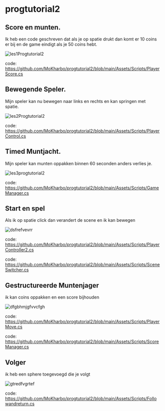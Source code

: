 # progtutorial2

## Score en munten.

Ik heb een code geschreven dat als je op spatie drukt dan komt er 10 coins er bij en de game eindigt als je 50 coins hebt.

![les1Progtutorial2](https://github.com/user-attachments/assets/297ea3fe-a702-4a5b-ba5b-e26ddb898bd1)

code: https://github.com/MoKharbo/progtutorial2/blob/main/Assets/Scripts/PlayerScore.cs

## Bewegende Speler.

Mijn speler kan nu bewegen naar links en rechts en kan springen met spatie.

![les2Progtutorial2](https://github.com/user-attachments/assets/6e957f01-c754-4f50-a5d8-50fd618b803f)

code: https://github.com/MoKharbo/progtutorial2/blob/main/Assets/Scripts/PlayerControl.cs

## Timed Muntjacht.

Mijn speler kan munten oppakken binnen 60 seconden anders verlies je.

![les3progtutorial2](https://github.com/user-attachments/assets/b3b8d8d7-ae44-4a7c-8c30-b49490ba0f62)

code: https://github.com/MoKharbo/progtutorial2/blob/main/Assets/Scripts/GameManager.cs

## Start en spel

Als ik op spatie click dan verandert de scene en ik kan bewegen

![dsfrefvevrr](https://github.com/user-attachments/assets/6bc3e02f-bc86-4812-80b1-2cdb774f29b3)

code: https://github.com/MoKharbo/progtutorial2/blob/main/Assets/Scripts/PlayerController2.cs

code: https://github.com/MoKharbo/progtutorial2/blob/main/Assets/Scripts/SceneSwitcher.cs

## Gestructureerde Muntenjager

ik kan coins oppakken en een score bijhouden

![dfgbhmjgfvvcfgh](https://github.com/user-attachments/assets/6c0b6280-df13-45c1-9ef0-fca5253c114d)

code: https://github.com/MoKharbo/progtutorial2/blob/main/Assets/Scripts/PlayerMove.cs

code: https://github.com/MoKharbo/progtutorial2/blob/main/Assets/Scripts/ScoreManager.cs

## Volger

ik heb een sphere toegevoegd die je volgt

![gtredfvgrtef](https://github.com/user-attachments/assets/024c8ee3-f2be-4bae-af07-ffd084af853a)

code: https://github.com/MoKharbo/progtutorial2/blob/main/Assets/Scripts/Followandreturn.cs
